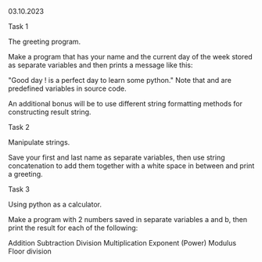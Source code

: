 03.10.2023

Task 1

The greeting program.

Make a program that has your name and the current day of the week stored as separate variables and then prints a message like this:

"Good day <name>! <day> is a perfect day to learn some python."
Note that <name> and <day> are predefined variables in source code.

An additional bonus will be to use different string formatting methods for constructing result string.

Task 2

Manipulate strings.

Save your first and last name as separate variables, then use string concatenation to add them together with a white space in between and print a greeting.

Task 3

Using python as a calculator.

Make a program with 2 numbers saved in separate variables a and b, then print the result for each of the following:

Addition
Subtraction
Division
Multiplication
Exponent (Power)
Modulus
Floor division
